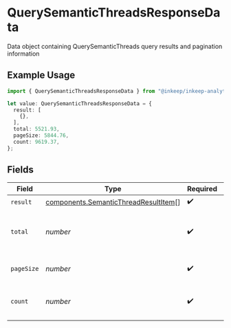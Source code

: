 # QuerySemanticThreadsResponseData

Data object containing QuerySemanticThreads query results and pagination information

## Example Usage

```typescript
import { QuerySemanticThreadsResponseData } from "@inkeep/inkeep-analytics/models/components";

let value: QuerySemanticThreadsResponseData = {
  result: [
    {},
  ],
  total: 5521.93,
  pageSize: 5844.76,
  count: 9619.37,
};
```

## Fields

| Field                                                                                        | Type                                                                                         | Required                                                                                     | Description                                                                                  |
| -------------------------------------------------------------------------------------------- | -------------------------------------------------------------------------------------------- | -------------------------------------------------------------------------------------------- | -------------------------------------------------------------------------------------------- |
| `result`                                                                                     | [components.SemanticThreadResultItem](../../models/components/semanticthreadresultitem.md)[] | :heavy_check_mark:                                                                           | N/A                                                                                          |
| `total`                                                                                      | *number*                                                                                     | :heavy_check_mark:                                                                           | Total number of results matching the query                                                   |
| `pageSize`                                                                                   | *number*                                                                                     | :heavy_check_mark:                                                                           | Number of results per page                                                                   |
| `count`                                                                                      | *number*                                                                                     | :heavy_check_mark:                                                                           | Number of results in the current response                                                    |